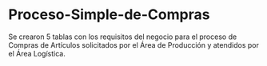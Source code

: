 # Proceso-Simple-de-Compras
Se crearon 5 tablas con los requisitos del negocio para el proceso de Compras de Artículos solicitados por el Área de Producción y atendidos por el Área Logística.
